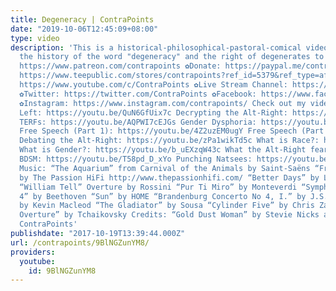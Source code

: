 ```yaml
---
title: Degeneracy | ContraPoints
date: "2019-10-06T12:45:09+08:00"
type: video
description: 'This is a historical-philosophical-pastoral-comical video I made about
  the history of the word "degeneracy" and the right of degenerates to exist. ✿Patreon:
  https://www.patreon.com/contrapoints ✿Donate: https://paypal.me/contrapoints ✿Merch:
  https://www.teepublic.com/stores/contrapoints?ref_id=5379&ref_type=aff ✿Subscribe:
  https://www.youtube.com/c/ContraPoints ✿Live Stream Channel: https://www.youtube.com/c/ContraPointsLive
  ✿Twitter: https://twitter.com/ContraPoints ✿Facebook: https://www.facebook.com/ContraPoints/
  ✿Instagram: https://www.instagram.com/contrapoints/ Check out my videos about: The
  Left: https://youtu.be/QuN6GfUix7c Decrypting the Alt-Right: https://youtu.be/Sx4BVGPkdzk
  TERFs: https://youtu.be/AQPWI7cEJGs Gender Dysphoria: https://youtu.be/Ayuqizp4fyY
  Free Speech (Part 1): https://youtu.be/4Z2uzEM0ugY Free Speech (Part 2): https://youtu.be/IBUuBd5VRbY
  Debating the Alt-Right: https://youtu.be/zPa1wikTd5c What is Race?: https://youtu.be/PY3lBKje46E
  What is Gender?: https://youtu.be/b_uEXzqW43c What the Alt-Right fears: https://youtu.be/a3XjRO4-kGk
  BDSM: https://youtu.be/T58pd_D_xYo Punching Natsees: https://youtu.be/iEyL1rDe60w
  Music: “The Aquarium” from Carnival of the Animals by Saint-Saëns “Friday” and “Slaughter”
  by The Passion HiFi http://www.thepassionhifi.com/ “Better Days” by LAKEY INSPIRED
  “William Tell” Overture by Rossini “Pur Ti Miro” by Monteverdi “Symphony 1, Mvt
  4” by Beethoven “Sun” by HOME “Brandenburg Concerto No 4, I.” by J.S. Bach, produced
  by Kevin Macleod “The Gladiator” by Sousa “Cylinder Five” by Chris Zabriskie “1812
  Overture” by Tchaikovsky Credits: “Gold Dust Woman” by Stevie Nicks arranged by
  ContraPoints'
publishdate: "2017-10-19T13:39:44.000Z"
url: /contrapoints/9BlNGZunYM8/
providers:
  youtube:
    id: 9BlNGZunYM8
---
```

